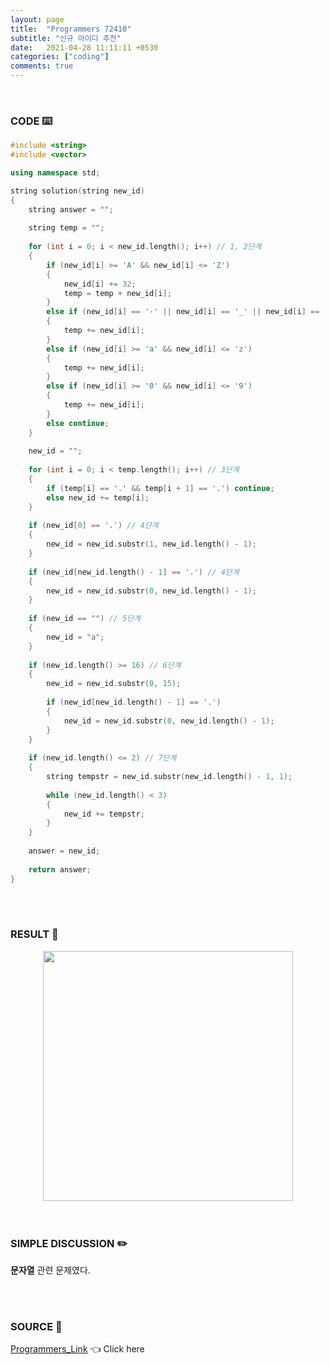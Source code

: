 ```yaml
---
layout: page
title:  "Programmers 72410"
subtitle: "신규 아이디 추천"
date:   2021-04-28 11:11:11 +0530
categories: ["coding"]
comments: true
---
```


<br>

### CODE ⌨️

```c++
#include <string>
#include <vector>

using namespace std;

string solution(string new_id)
{
    string answer = "";
    
    string temp = "";
    
    for (int i = 0; i < new_id.length(); i++) // 1, 2단계
    {
        if (new_id[i] >= 'A' && new_id[i] <= 'Z')
        {
            new_id[i] += 32;
            temp = temp + new_id[i]; 
        }
        else if (new_id[i] == '-' || new_id[i] == '_' || new_id[i] == '.')
        {
            temp += new_id[i];
        }
        else if (new_id[i] >= 'a' && new_id[i] <= 'z')
        {
            temp += new_id[i];
        }
        else if (new_id[i] >= '0' && new_id[i] <= '9')
        {
            temp += new_id[i];
        }
        else continue;
    }
    
    new_id = "";
    
    for (int i = 0; i < temp.length(); i++) // 3단계
    {
        if (temp[i] == '.' && temp[i + 1] == '.') continue;
        else new_id += temp[i];
    }
    
    if (new_id[0] == '.') // 4단계
    {
        new_id = new_id.substr(1, new_id.length() - 1);
    }
    
    if (new_id[new_id.length() - 1] == '.') // 4단계
    {
        new_id = new_id.substr(0, new_id.length() - 1);
    }
    
    if (new_id == "") // 5단계
    {
        new_id = "a";
    }
    
    if (new_id.length() >= 16) // 6단계
    {
        new_id = new_id.substr(0, 15);
        
        if (new_id[new_id.length() - 1] == '.')
        {
            new_id = new_id.substr(0, new_id.length() - 1);
        }
    }
    
    if (new_id.length() <= 2) // 7단계
    {
        string tempstr = new_id.substr(new_id.length() - 1, 1);
        
        while (new_id.length() < 3)
        {
            new_id += tempstr;
        }
    }
    
    answer = new_id;
    
    return answer;
}
```  

<br>
<br>

### RESULT 💛

<img src="{{ '/assets/programmers/p72410r.jpg' }}" style="width: 400px; height: auto; margin-left: auto; margin-right: auto; display: block;">  

<br>
<br>

### SIMPLE DISCUSSION ✏️

**문자열** 관련 문제였다.  

<br>
<br>

### SOURCE 💎

[Programmers_Link][link] 👈 Click here  

<br>
<br>
<br>

<script src="https://utteranc.es/client.js"
        repo="DCherish/DCherish.github.io"
        issue-term="pathname"
        theme="boxy-light"
        crossorigin="anonymous"
        async>
</script>

[link]: https://programmers.co.kr/learn/courses/30/lessons/72410